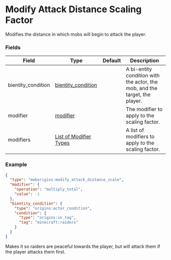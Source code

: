 # Modify Attack Distance Scaling Factor
Modifies the distance in which mobs will begin to attack the player.


### Fields
Field | Type | Default | Description
------|------|---------|-------------
bientity_condition | [bientity_condition](https://origins.readthedocs.io/en/latest/types/bientity_condition_types/) |   | A bi-entity condition with the actor, the mob, and the target, the player.
modifier | [modifier](https://origins.readthedocs.io/en/latest/types/data_types/attribute_modifier/) |   | The modifier to apply to the scaling factor.
modifiers | [List of Modifier Types](https://origins.readthedocs.io/en/latest/types/data_types/attribute_modifier/) |   | A list of modifiers to apply to the scaling factor.


### Example
```json
{
  "type": "moborigins:modify_attack_distance_scale",
  "modifier": {
    "operation": "multiply_total",
    "value": -1
  },
  "bientity_condition": {
    "type": "origins:actor_condition",
    "condition": {
      "type": "origins:in_tag",
      "tag": "minecraft:raiders"
    }
  }
}
```
Makes it so raiders are peaceful towards the player, but will attack them if the player attacks them first.
